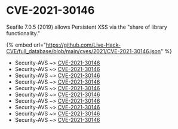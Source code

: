 # CVE-2021-30146

Seafile 7.0.5 (2019) allows Persistent XSS via the "share of library functionality."

{% embed url="https://github.com/Live-Hack-CVE/full_database/blob/main/cves/2021/CVE-2021-30146.json" %}


* Security-AVS ~> [CVE-2021-30146](https://www.alice-snow.ru/2021/database/cve-2021-30146/cve-2021-30146-security-avs)
* Security-AVS ~> [CVE-2021-30146](https://www.alice-snow.ru/2021/database/cve-2021-30146/cve-2021-30146-security-avs)
* Security-AVS ~> [CVE-2021-30146](https://www.alice-snow.ru/2021/database/cve-2021-30146/cve-2021-30146-security-avs)
* Security-AVS ~> [CVE-2021-30146](https://www.alice-snow.ru/2021/database/cve-2021-30146/cve-2021-30146-security-avs)
* Security-AVS ~> [CVE-2021-30146](https://www.alice-snow.ru/2021/database/cve-2021-30146/cve-2021-30146-security-avs)
* Security-AVS ~> [CVE-2021-30146](https://www.alice-snow.ru/2021/database/cve-2021-30146/cve-2021-30146-security-avs)
* Security-AVS ~> [CVE-2021-30146](https://www.alice-snow.ru/2021/database/cve-2021-30146/cve-2021-30146-security-avs)
* Security-AVS ~> [CVE-2021-30146](https://www.alice-snow.ru/2021/database/cve-2021-30146/cve-2021-30146-security-avs)
* Security-AVS ~> [CVE-2021-30146](https://www.alice-snow.ru/2021/database/cve-2021-30146/cve-2021-30146-security-avs)
* Security-AVS ~> [CVE-2021-30146](https://www.alice-snow.ru/2021/database/cve-2021-30146/cve-2021-30146-security-avs)